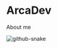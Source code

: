 # ArcaDev
About me

<picture>
  <source media="(prefers-color-scheme: dark)" srcset="https://raw.githubusercontent.com/ArcadeProgram/ArcaDev/output/github-contribution-grid-snake-dark.svg" />
  <source media="(prefers-color-scheme: light)" srcset="https://raw.githubusercontent.com/ArcadeProgram/ArcaDev/output/github-snake.svg" />
  <img alt="github-snake" src="github-snake.svg" />
</picture>
